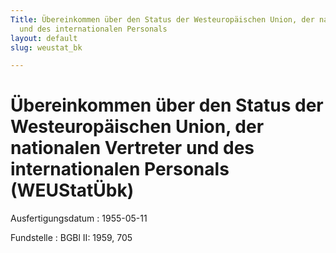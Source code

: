 ```yaml
---
Title: Übereinkommen über den Status der Westeuropäischen Union, der nationalen Vertreter
  und des internationalen Personals
layout: default
slug: weustat_bk

---
```


# Übereinkommen über den Status der Westeuropäischen Union, der nationalen Vertreter und des internationalen Personals (WEUStatÜbk)

Ausfertigungsdatum
:   1955-05-11

Fundstelle
:   BGBl II: 1959, 705

